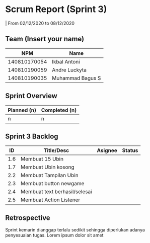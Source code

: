 # Scrum Report (Sprint 3)
| From 02/12/2020 to 08/12/2020

## Team (Insert your name)
| NPM           | Name           |
| ------------- |----------------|
| 140810170054  |Ikbal Antoni    |
| 140810190059  |Andre Luckyta   |
| 140810190035  |Muhammad Bagus S|

## Sprint Overview
| Planned (n)   | Completed (n) |
| ------------- |-------------- |
| n             | n             |

## Sprint 3 Backlog

| ID  | Title/Desc | Asignee | Status |
| --- | ---------- | ------- | ------ |
| 1.6 | Membuat 15 Ubin  |  |  |
| 1.7 | Membuat Ubin kosong |  |  |
| 2.2 | Membuat Tampilan Ubin |  |  |
| 2.3 | Membuat button newgame |  |  |
| 2.4 | Membuat text berhasil/selesai |  |  |
| 2.5 | Membuat Action Listener |  |  |

## Retrospective 

Sprint kemarin dianggap terlalu sedikit sehingga diperlukan adanya penyesuaian tugas. Lorem ipsum dolor sit amet

